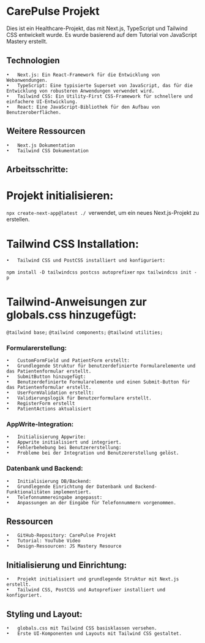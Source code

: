 # CarePulse Projekt

Dies ist ein Healthcare-Projekt, das mit Next.js, TypeScript und Tailwind CSS entwickelt wurde. Es wurde basierend auf dem Tutorial von JavaScript Mastery erstellt.

## Technologien

	•	Next.js: Ein React-Framework für die Entwicklung von Webanwendungen.
	•	TypeScript: Eine typisierte Superset von JavaScript, das für die Entwicklung von robusteren Anwendungen verwendet wird.
	•	Tailwind CSS: Ein Utility-First CSS-Framework für schnellere und einfachere UI-Entwicklung.
	•	React: Eine JavaScript-Bibliothek für den Aufbau von Benutzeroberflächen.

## Weitere Ressourcen

	•	Next.js Dokumentation
	•	Tailwind CSS Dokumentation

## Arbeitsschritte:

# Projekt initialisieren:
`npx create-next-app@latest ./ `verwendet, um ein neues Next.js-Projekt zu erstellen.

# Tailwind CSS Installation:
	•	Tailwind CSS und PostCSS installiert und konfiguriert:
`npm install -D tailwindcss postcss autoprefixer`
`npx tailwindcss init -p`

# Tailwind-Anweisungen zur globals.css hinzugefügt:
`@tailwind base;`
`@tailwind components;`
`@tailwind utilities;`

### Formularerstellung:
	•	CustomFormField und PatientForm erstellt:
	•	Grundlegende Struktur für benutzerdefinierte Formularelemente und das Patientenformular erstellt.
	•	SubmitButton hinzugefügt:
	•	Benutzerdefinierte Formularelemente und einen Submit-Button für das Patientenformular erstellt.
	•	UserFormValidation erstellt:
	•	Validierungslogik für Benutzerformulare erstellt.
	•	RegisterForm erstellt
	•	PatientActions aktualisiert


### AppWrite-Integration: 
	•	Initialisierung Appwrite:
	•	Appwrite initialisiert und integriert.
	•	Fehlerbehebung bei Benutzererstellung:
	•	Probleme bei der Integration und Benutzererstellung gelöst.

### Datenbank und Backend:
	•	Initialisierung DB/Backend:
	•	Grundlegende Einrichtung der Datenbank und Backend-Funktionalitäten implementiert.
	•	Telefonnummereingabe angepasst:
	•	Anpassungen an der Eingabe für Telefonnummern vorgenommen.

## Ressourcen

	•	GitHub-Repository: CarePulse Projekt
	•	Tutorial: YouTube Video
	•	Design-Ressourcen: JS Mastery Resource

## Initialisierung und Einrichtung:
	•	Projekt initialisiert und grundlegende Struktur mit Next.js erstellt.
	•	Tailwind CSS, PostCSS und Autoprefixer installiert und konfiguriert.
    
## Styling und Layout:
	•	globals.css mit Tailwind CSS basisklassen versehen.
	•	Erste UI-Komponenten und Layouts mit Tailwind CSS gestaltet.
